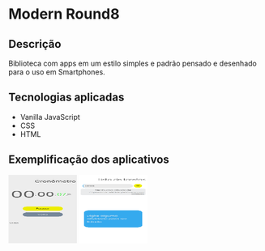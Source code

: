 
<h1>Modern Round8 </h1>

## Descrição
<p>Biblioteca com apps em um estilo simples e padrão pensado e desenhado para o uso em Smartphones.</p>

## Tecnologias aplicadas
<ul>
  <li> Vanilla JavaScript </li>
  <li> CSS </li>
  <li> HTML </li>
</ul>

## Exemplificação dos aplicativos
<div>
  <img style="aspect-ratio: 1; width: 135px;" src='./Imagens/capturas/App-Stopwatch.png'/>
  <img style="aspect-ratio: 1; width: 135px;" src='./Imagens/capturas/App-ToDo.png'/>
</div>
